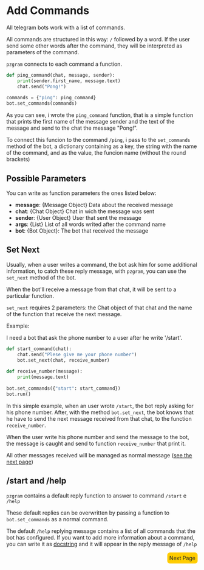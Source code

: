 # Add Commands

All telegram bots work with a list of commands.

All commands are structured in this way: `/` followed by a word. If the user send some other words after the command, they will be interpreted as parameters of the command.

`pzgram` connects to each command a function.

```python
def ping_command(chat, message, sender):
    print(sender.first_name, message.text)
    chat.send("Pong!")
    
commands = {"ping": ping_command}
bot.set_commands(commands)
```

As you can see, i wrote the `ping_command` function, 
that is a simple function that prints the first name of the message sender and the text of the message and send to the chat the message "Pong!".

To connect this funcion to the command `/ping`, i pass to the `set_commands` method of the bot, a dictionary containing as a key, the string with the name of the command,
and as the value, the funcion name (without the round brackets)

## Possible Parameters

You can write as function parameters the ones listed below:

* **message**: {Message Object} Data about the received message
* **chat**: {Chat Object} Chat in wich the message was sent
* **sender**: {User Object} User that sent the message
* **args**: {List} List of all words writed after the command name
* **bot**: {Bot Object}: The bot that received the message

## Set Next

Usually, when a user writes a command, the bot ask him for some additional information, to catch these reply message, with `pzgram`, you can use the `set_next` method of the bot.

When the bot'll receive a message from that chat, it will be sent to a particular function.

`set_next` requires 2 parameters: the Chat object of that chat and the name of the function that receive the next message.

Example:

I need a bot that ask the phone number to a user after he write '/start'.
```python
def start_command(chat):
    chat.send("Plese give me your phone number")
    bot.set_next(chat, receive_number)
  
def receive_number(message):
    print(message.text)
    
bot.set_commands({"start": start_command})
bot.run()
```
In this simple example, when an user wrote `/start`, the bot reply asking for his phone number. After, with the method
`bot.set_next`, the bot knows that he have to send the next message received from that chat, to the function `receive_number`.

When the user write his phone number and send the message to the bot, the message is caught and send to function `receive_number` that print it.

All other messages received will be managed as normal message ([see the next page](https://infopz.github.io/pzgram/guide3))

## /start and /help

`pzgram` contains a default reply function to answer to command `/start` e `/help`

These default replies can be overwritten by passing a function to `bot.set_commands` as a normal command.

The default `/help` replying message contains a list of all commands that the bot has configured.
If you want to add more information about a command, you can write it as [docstring](http://www.pythonforbeginners.com/basics/python-docstrings) and it will appear in the reply message of `/help`

<div style="float: right;background-color: #fc0;padding: 6px;border-radius: 7px;"><a href="https://infopz.github.io/pzgram/guide3" style="text-decoration: none;color: #252525;">Next Page</a></div>
